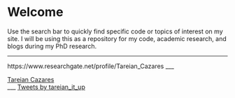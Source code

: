 # Welcome

Use the search bar to quickly find specific code or topics of interest on my site. I will be using this as a repository for my code, academic research, and blogs during my PhD research. 
___
<P> https://www.researchgate.net/profile/Tareian_Cazares
___
<div class="LI-profile-badge"  data-version="v1" data-size="medium" data-locale="en_US" data-type="vertical" data-theme="dark" data-vanity="tareian-cazares-83023766"><a class="LI-simple-link" href='https://www.linkedin.com/in/tareian-cazares-83023766?trk=profile-badge'>Tareian Cazares</a></div>
___
<a class="twitter-timeline" href="https://twitter.com/tareian_it_up?ref_src=twsrc%5Etfw">Tweets by tareian_it_up</a> <script async src="https://platform.twitter.com/widgets.js" charset="utf-8"></script>
